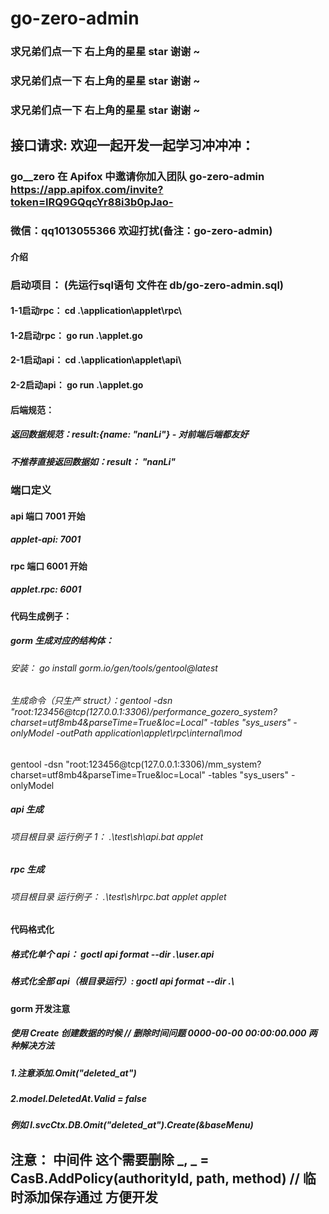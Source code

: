 # go-zero-admin

###  求兄弟们点一下 右上角的星星 star 谢谢 ~
###  求兄弟们点一下 右上角的星星 star 谢谢 ~
###  求兄弟们点一下 右上角的星星 star 谢谢 ~

## 接口请求: 欢迎一起开发一起学习冲冲冲： 
### go__zero 在 Apifox 中邀请你加入团队 go-zero-admin https://app.apifox.com/invite?token=IRQ9GQqcYr88i3b0pJao-
### 微信：qq1013055366  欢迎打扰(备注：go-zero-admin)

#### 介绍

### 启动项目： (先运行sql语句 文件在 db/go-zero-admin.sql)
#### 1-1启动rpc： cd .\application\applet\rpc\
#### 1-2启动rpc：  go run .\applet.go

#### 2-1启动api： cd .\application\applet\api\
#### 2-2启动api：  go run .\applet.go


#### 后端规范：

##### 返回数据规范：result:{name: "nanLi"} - 对前端后端都友好

##### 不推荐直接返回数据如：result： "nanLi"

### 端口定义

#### api 端口 7001 开始
##### applet-api: 7001


#### rpc 端口 6001 开始
##### applet.rpc: 6001

#### 代码生成例子：

##### gorm 生成对应的结构体：

###### 安装： go install gorm.io/gen/tools/gentool@latest

###### 生成命令（只生产 struct）：gentool -dsn "root:123456@tcp(127.0.0.1:3306)/performance_gozero_system?charset=utf8mb4&parseTime=True&loc=Local" -tables "sys_users" -onlyModel -outPath application\applet\rpc\internal\mod
gentool -dsn "root:123456@tcp(127.0.0.1:3306)/mm_system?charset=utf8mb4&parseTime=True&loc=Local" -tables "sys_users" -onlyModel

##### api 生成
###### 项目根目录 运行例子 1： .\test\sh\api.bat applet

##### rpc 生成
###### 项目根目录 运行例子： .\test\sh\rpc.bat applet applet

#### 代码格式化
##### 格式化单个 api： goctl api format --dir .\user.api
##### 格式化全部 api（根目录运行）: goctl api format --dir .\

#### gorm 开发注意

##### 使用 Create 创建数据的时候 // 删除时间问题 0000-00-00 00:00:00.000 两种解决方法

##### 1.注意添加.Omit("deleted_at")

##### 2.model.DeletedAt.Valid = false

##### 例如 l.svcCtx.DB.Omit("deleted_at").Create(&baseMenu)

## 注意： 中间件 这个需要删除 _, _ = CasB.AddPolicy(authorityId, path, method) // 临时添加保存通过 方便开发
